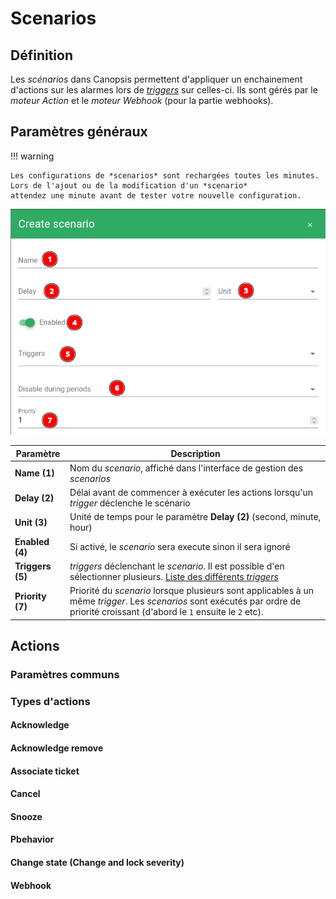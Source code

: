 # Scenarios

## Définition

Les *scénarios* dans Canopsis permettent d'appliquer un enchainement d'actions sur les alarmes lors de [*triggers*](/guide-administration/architecture-interne/triggers) sur celles-ci.
Ils sont gérés par le *moteur Action* et le *moteur Webhook* (pour la partie webhooks).

## Paramètres généraux

!!! warning
	
	Les configurations de *scenarios* sont rechargées toutes les minutes.
	Lors de l'ajout ou de la modification d'un *scenario*
	attendez une minute avant de tester votre nouvelle configuration.

![Fenêtre des paramètres généraux des scénarios](img/scenario-general-parameters.png)

| Paramètre | Description |
| --- | --- |
| **Name (1)** | Nom du *scenario*, affiché dans l'interface de gestion des *scenarios* |
| **Delay (2)** | Délai avant de commencer à exécuter les actions lorsqu'un *trigger* déclenche le scénario |
| **Unit (3)** | Unité de temps pour le paramètre **Delay (2)** (second, minute, hour) |
| **Enabled (4)** | Si activé, le *scenario* sera execute sinon il sera ignoré |
| **Triggers (5)** | *triggers* déclenchant le *scenario*. Il est possible d'en sélectionner plusieurs. [Liste des différents *triggers*](/guide-administration/architecture-interne/triggers) |
| **Priority (7)** | Priorité du *scenario* lorsque plusieurs sont applicables à un même *trigger*. Les *scenarios* sont exécutés par ordre de priorité croissant (d'abord le `1` ensuite le `2` etc).|


## Actions

### Paramètres communs

### Types d'actions

#### Acknowledge

#### Acknowledge remove

#### Associate ticket

#### Cancel

#### Snooze

#### Pbehavior

#### Change state (Change and lock severity)

#### Webhook

